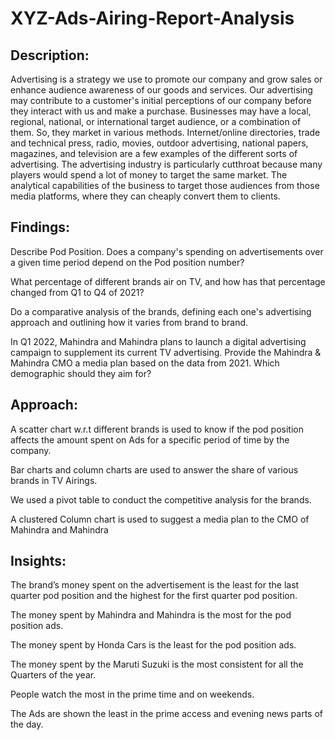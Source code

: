 # XYZ-Ads-Airing-Report-Analysis

## Description: 

Advertising is a strategy we use to promote our company and grow sales or enhance audience awareness of our goods and services. Our advertising may contribute to a customer's initial perceptions of our company before they interact with us and make a purchase. Businesses may have a local, regional, national, or international target audience, or a combination of them. So, they market in various methods. Internet/online directories, trade and technical press, radio, movies, outdoor advertising, national papers, magazines, and television are a few examples of the different sorts of advertising. The advertising industry is particularly cutthroat because many players would spend a lot of money to target the same market. The analytical capabilities of the business to target those audiences from those media platforms, where they can cheaply convert them to clients.

## Findings:	

Describe Pod Position. Does a company's spending on advertisements over a given time period depend on the Pod position number? 

What percentage of different brands air on TV, and how has that percentage changed from Q1 to Q4 of 2021? 

Do a comparative analysis of the brands, defining each one's advertising approach and outlining how it varies from brand to brand. 

In Q1 2022, Mahindra and Mahindra plans to launch a digital advertising campaign to supplement its current TV advertising. Provide the Mahindra & Mahindra CMO a media plan based on the data from 2021. Which demographic should they aim for? 



## Approach:	

A scatter chart w.r.t different brands is used to know if the pod position affects the amount spent on Ads for a specific period of time by the company. 

Bar charts and column charts are used to answer the share of various brands in TV Airings. 

We used a pivot table to conduct the competitive analysis for the brands. 

A clustered Column chart is used to suggest a media plan to the CMO of Mahindra and Mahindra 

## Insights:
 
The brand’s money spent on the advertisement is the least for the last quarter pod position and the highest for the first quarter pod position. 

The money spent by Mahindra and Mahindra is the most for the pod position ads. 

The money spent by Honda Cars is the least for the pod position ads.  

The money spent by the Maruti Suzuki is the most consistent for all the Quarters of the year. 

People watch the most in the prime time and on weekends. 

The Ads are shown the least in the prime access and evening news parts of the day. 

